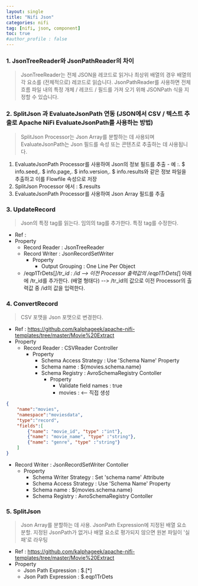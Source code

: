 ```yaml
---
layout: single
title: "Nifi Json"
categories: nifi
tag: [nifi, json, component]
toc: true
#author_profile : false
---
```




### 1. JsonTreeReader와 JsonPathReader의 차이
> JsonTreeReader는 전체 JSON을 레코드로 읽거나 최상위 배열의 경우 배열의 각 요소를 (전체적으로) 레코드로 읽습니다. JsonPathReader를 사용하면 전체 흐름 파일 내의 특정 개체 / 레코드 / 필드를 가져 오기 위해 JSONPath 식을 지정할 수 있습니다.



### 2. SplitJson 과 EvaluateJsonPath 연동 (JSON에서 CSV / 텍스트 추출로 Apache NiFi EvaluateJsonPath를 사용하는 방법)
> SplitJson Processor는 Json Array를 분할하는 데 사용되며 EvaluateJsonPath는 Json 필드를 속성 또는 콘텐츠로 추출하는 데 사용됩니다. 

1. EvaluateJsonPath Processor를 사용하여 Json의 정보 필드를 추출 - 예 :. $ info.seed,. $ info.page,. $ info.version,. $ info.results와 같은 정보 파일을 추출하고 이를 Flowfile 속성으로 저장
2. SplitJson Processor 에서 : $.results 
3. EvaluateJsonPath Processor를 사용하여 Json Array 필드를 추출



### 3. UpdateRecord
> Json의 특정 tag를 읽는다. 임의의 tag를 추가한다. 특정 tag를 수정한다.

* Ref : 
* Property
  - Record Reader : JsonTreeReader
  - Record Writer : JsonRecordSetWriter
    * Property
      - Output Grouping : One Line Per Object
  - /eqp1TrDets[*]/tr_id : /id 
    --> 이전 Processor 출력값의 /eqp1TrDets[*] 아래에 /tr_id를 추가한다. (배열 형태다)
    --> /tr_id의 값으로 이전 Processor의 출력값 중 /id의 값을 입력한다.
  
  
### 4. ConvertRecord
> CSV 포맷을 Json 포맷으로 변경한다.

* Ref : https://github.com/kalphageek/apache-nifi-templates/tree/master/Movie%20Extract
* Property
  - Record Reader : CSVReader Controller
    * Property
      - Schema Access Strategy : Use 'Schema Name' Property
      - Schema name : ${movies.schema.name}
      - Schema Registry : AvroSchemaRegistry Contoller
        * Property
          - Validate field names : true
          - movies : <-- 직접 생성
```json
{
	"name":"movies",
	"namespace":"moviesdata",
	"type":"record",
	"fields":[
		{"name": "movie_id", "type" :"int"},
		{"name": "movie_name", "type" :"string"},		
		{"name": "genre", "type" :"string"}
	]
}
```
  - Record Writer : JsonRecordSetWriter Contoller
    * Property
      - Schema Writer Strategy : Set 'schema name' Attribute
      - Schema Access Strategy : Use 'Schema Name' Property
      - Schema name : ${movies.schema.name}
      - Schema Registry : AvroSchemaRegistry Contoller
      
      
### 5. SplitJson
> Json Array를 분할하는 데 사용. JsonPath Expression에 지정된 배열 요소 분할. 지정된 JsonPath가 없거나 배열 요소로 평가되지 않으면 원본 파일이 '실패'로 라우팅

* Ref : https://github.com/kalphageek/apache-nifi-templates/tree/master/Movie%20Extract
* Property
  - Json Path Expression : $.[*]
  - Json Path Expression : $.eqp1TrDets